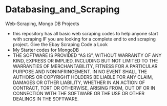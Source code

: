 # Databasing_and_Scraping
Web-Scraping, Mongo DB Projects
- this repository has all basic web scraping codes to help anyone start with scraping
IF you are looking for a complete end to end scraping project.
Give the Ebay Scraping Code a Look
- My Starter codes for MongoDB
- THE SOFTWARE IS PROVIDED “AS IS”, WITHOUT WARRANTY OF ANY KIND, EXPRESS OR IMPLIED, INCLUDING BUT NOT LIMITED TO THE WARRANTIES OF MERCHANTABILITY, FITNESS FOR A PARTICULAR PURPOSE AND NONINFRINGEMENT. IN NO EVENT SHALL THE AUTHORS OR COPYRIGHT HOLDERS BE LIABLE FOR ANY CLAIM, DAMAGES OR OTHER LIABILITY, WHETHER IN AN ACTION OF CONTRACT, TORT OR OTHERWISE, ARISING FROM, OUT OF OR IN CONNECTION WITH THE SOFTWARE OR THE USE OR OTHER DEALINGS IN THE SOFTWARE.
